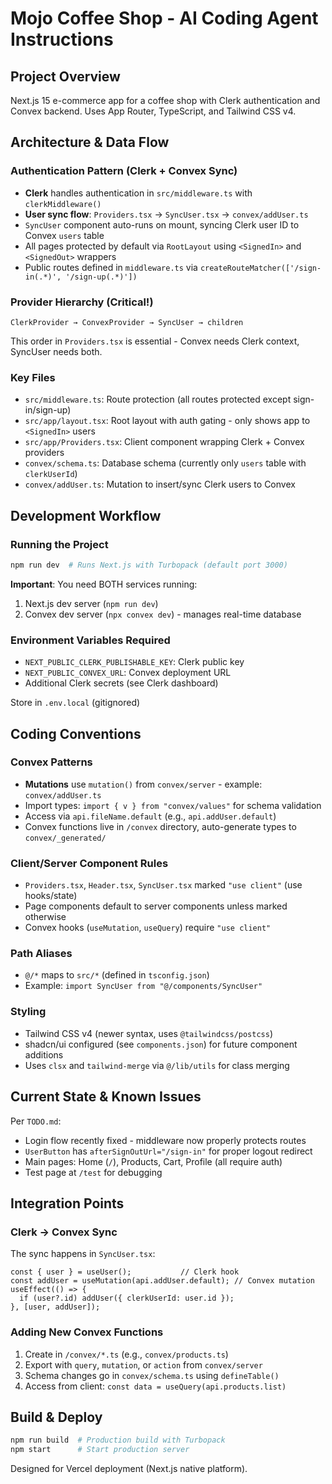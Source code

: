 # Mojo Coffee Shop - AI Coding Agent Instructions

## Project Overview
Next.js 15 e-commerce app for a coffee shop with Clerk authentication and Convex backend. Uses App Router, TypeScript, and Tailwind CSS v4.

## Architecture & Data Flow

### Authentication Pattern (Clerk + Convex Sync)
- **Clerk** handles authentication in `src/middleware.ts` with `clerkMiddleware()`
- **User sync flow**: `Providers.tsx` → `SyncUser.tsx` → `convex/addUser.ts`
- `SyncUser` component auto-runs on mount, syncing Clerk user ID to Convex `users` table
- All pages protected by default via `RootLayout` using `<SignedIn>` and `<SignedOut>` wrappers
- Public routes defined in `middleware.ts` via `createRouteMatcher(['/sign-in(.*)', '/sign-up(.*)'])`

### Provider Hierarchy (Critical!)
```tsx
ClerkProvider → ConvexProvider → SyncUser → children
```
This order in `Providers.tsx` is essential - Convex needs Clerk context, SyncUser needs both.

### Key Files
- `src/middleware.ts`: Route protection (all routes protected except sign-in/sign-up)
- `src/app/layout.tsx`: Root layout with auth gating - only shows app to `<SignedIn>` users
- `src/app/Providers.tsx`: Client component wrapping Clerk + Convex providers
- `convex/schema.ts`: Database schema (currently only `users` table with `clerkUserId`)
- `convex/addUser.ts`: Mutation to insert/sync Clerk users to Convex

## Development Workflow

### Running the Project
```bash
npm run dev  # Runs Next.js with Turbopack (default port 3000)
```

**Important**: You need BOTH services running:
1. Next.js dev server (`npm run dev`)
2. Convex dev server (`npx convex dev`) - manages real-time database

### Environment Variables Required
- `NEXT_PUBLIC_CLERK_PUBLISHABLE_KEY`: Clerk public key
- `NEXT_PUBLIC_CONVEX_URL`: Convex deployment URL
- Additional Clerk secrets (see Clerk dashboard)

Store in `.env.local` (gitignored)

## Coding Conventions

### Convex Patterns
- **Mutations** use `mutation()` from `convex/server` - example: `convex/addUser.ts`
- Import types: `import { v } from "convex/values"` for schema validation
- Access via `api.fileName.default` (e.g., `api.addUser.default`)
- Convex functions live in `/convex` directory, auto-generate types to `convex/_generated/`

### Client/Server Component Rules
- `Providers.tsx`, `Header.tsx`, `SyncUser.tsx` marked `"use client"` (use hooks/state)
- Page components default to server components unless marked otherwise
- Convex hooks (`useMutation`, `useQuery`) require `"use client"`

### Path Aliases
- `@/*` maps to `src/*` (defined in `tsconfig.json`)
- Example: `import SyncUser from "@/components/SyncUser"`

### Styling
- Tailwind CSS v4 (newer syntax, uses `@tailwindcss/postcss`)
- shadcn/ui configured (see `components.json`) for future component additions
- Uses `clsx` and `tailwind-merge` via `@/lib/utils` for class merging

## Current State & Known Issues

Per `TODO.md`:
- Login flow recently fixed - middleware now properly protects routes
- `UserButton` has `afterSignOutUrl="/sign-in"` for proper logout redirect
- Main pages: Home (`/`), Products, Cart, Profile (all require auth)
- Test page at `/test` for debugging

## Integration Points

### Clerk → Convex Sync
The sync happens in `SyncUser.tsx`:
```tsx
const { user } = useUser();           // Clerk hook
const addUser = useMutation(api.addUser.default); // Convex mutation
useEffect(() => {
  if (user?.id) addUser({ clerkUserId: user.id });
}, [user, addUser]);
```

### Adding New Convex Functions
1. Create in `/convex/*.ts` (e.g., `convex/products.ts`)
2. Export with `query`, `mutation`, or `action` from `convex/server`
3. Schema changes go in `convex/schema.ts` using `defineTable()`
4. Access from client: `const data = useQuery(api.products.list)`

## Build & Deploy
```bash
npm run build  # Production build with Turbopack
npm start      # Start production server
```

Designed for Vercel deployment (Next.js native platform).

